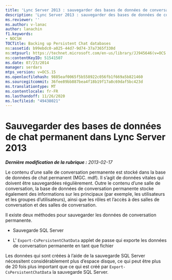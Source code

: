```yaml
---
title: 'Lync Server 2013 : sauvegarder des bases de données de conversation persistante'
description: 'Lync Server 2013 : sauvegarder des bases de données de conversation persistante.'
ms.reviewer: ''
ms.author: v-lanac
author: lanachin
f1.keywords:
- NOCSH
TOCTitle: Backing up Persistent Chat databases
ms:assetid: b99ebdc0-a025-44d7-9d74-37a7365f330d
ms:mtpsurl: https://technet.microsoft.com/en-us/library/JJ945646(v=OCS.15)
ms:contentKeyID: 51541507
ms.date: 07/23/2014
manager: serdars
mtps_version: v=OCS.15
ms.openlocfilehash: 9885eaf0065f5b558922c056fb1f669a5b821460
ms.sourcegitcommit: 36fee89bb887bea4f18b19f17a8c69daf5bc423d
ms.translationtype: MT
ms.contentlocale: fr-FR
ms.lasthandoff: 11/26/2020
ms.locfileid: "49438021"
---
```

# <a name="backing-up-persistent-chat-databases-in-lync-server-2013"></a>Sauvegarder des bases de données de chat permanent dans Lync Server 2013

<div data-xmlns="http://www.w3.org/1999/xhtml">

<div class="topic" data-xmlns="http://www.w3.org/1999/xhtml" data-msxsl="urn:schemas-microsoft-com:xslt" data-cs="https://msdn.microsoft.com/">

<div data-asp="https://msdn2.microsoft.com/asp">



</div>

<div id="mainSection">

<div id="mainBody">

<span> </span>

_**Dernière modification de la rubrique :** 2013-02-17_

Le contenu d’une salle de conversation permanente est stocké dans la base de données de chat permanent (MGC. mdf). Il s’agit de données vitales qui doivent être sauvegardées régulièrement. Outre le contenu d’une salle de conversation, la base de données de conversation permanente stocke également des informations sur les principaux (par exemple, les utilisateurs et les groupes d’utilisateurs), ainsi que les rôles et l’accès à des salles de conversation et des salles de conversation.

Il existe deux méthodes pour sauvegarder les données de conversation permanente.

  - Sauvegarde SQL Server

  - L' `Export-CsPersistentChatData` applet de passe qui exporte les données de conversation permanente en tant que fichier

Les données qui sont créées à l’aide de la sauvegarde SQL Server nécessitent considérablement plus d’espace disque, ce qui peut être plus de 20 fois plus important que ce qui est créé par `Export-CsPersistentChatData` la sauvegarde SQL Server.

</div>

<span> </span>

</div>

</div>

</div>

